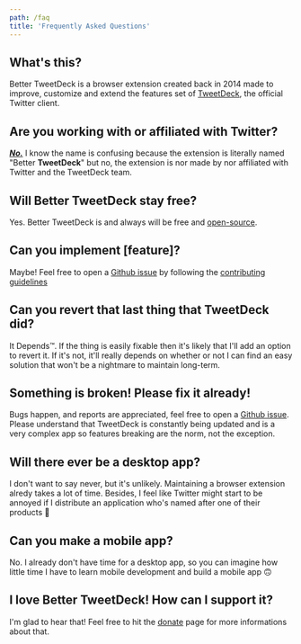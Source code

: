 ```yaml
---
path: /faq
title: 'Frequently Asked Questions'
---
```


## What's this?

Better TweetDeck is a browser extension created back in 2014 made to improve, customize and extend the features set of [TweetDeck][TD], the official Twitter client.

## Are you working with or affiliated with Twitter?

<u>__*No.*__</u> I know the name is confusing because the extension is literally named "Better **TweetDeck**" but no, the extension is nor made by nor affiliated with Twitter and the TweetDeck team.

## Will Better TweetDeck stay free?

Yes. Better TweetDeck is and always will be free and [open-source][github].

## Can you implement [feature]?

Maybe! Feel free to open a [Github issue][github-issues] by following the [contributing guidelines][contributing]

## Can you revert that last thing that TweetDeck did?

It Depends™️. If the thing is easily fixable then it's likely that I'll add an option to revert it. If it's not, it'll really depends on whether or not I can find an easy solution that won't be a nightmare to maintain long-term.

## Something is broken! Please fix it already!

Bugs happen, and reports are appreciated, feel free to open a [Github issue][github-issues]. Please understand that TweetDeck is constantly being updated and is a very complex app so features breaking are the norm, not the exception.

## Will there ever be a desktop app?

I don't want to say never, but it's unlikely. Maintaining a browser extension alredy takes a lot of time. Besides, I feel like Twitter might start to be annoyed if I distribute an application who's named after one of their products 😬

## Can you make a mobile app?

No. I already don't have time for a desktop app, so you can imagine how little time I have to learn mobile development and build a mobile app 🙃

## I love Better TweetDeck! How can I support it?

I'm glad to hear that! Feel free to hit the [donate](/donate) page for more informations about that.


[td]: https://tweetdeck.twitter.com
[github]: https://github.com/eramdam/BetterTweetDeck
[github-issues]: https://github.com/eramdam/BetterTweetDeck/issues
[contributing]: https://github.com/eramdam/BetterTweetDeck/blob/master/CONTRIBUTING.md#reporting-bugs